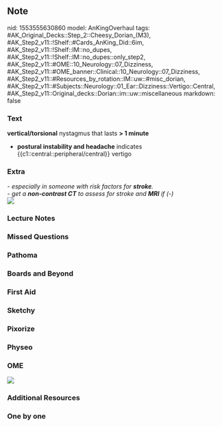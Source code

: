 ## Note
nid: 1553555630860
model: AnKingOverhaul
tags: #AK_Original_Decks::Step_2::Cheesy_Dorian_(M3), #AK_Step2_v11::!Shelf::#Cards_AnKing_Did::6im, #AK_Step2_v11::!Shelf::IM::no_dupes, #AK_Step2_v11::!Shelf::IM::no_dupes::only_step2, #AK_Step2_v11::#OME::10_Neurology::07_Dizziness, #AK_Step2_v11::#OME_banner::Clinical::10_Neurology::07_Dizziness, #AK_Step2_v11::#Resources_by_rotation::IM::uw::#misc_dorian, #AK_Step2_v11::#Subjects::Neurology::01_Ear::Dizziness::Vertigo::Central, #AK_Step2_v11::Original_decks::Dorian::im::uw::miscellaneous
markdown: false

### Text
<b>vertical/torsional</b> nystagmus that lasts <b>> 1 minute</b>
+ <b>postural instability and headache</b> indicates
{{c1::central::peripheral/central}} vertigo

### Extra
<div>
  <i>- especially in someone with risk factors for
  <b>stroke</b>.</i>
</div>
<div>
  <i>- get a <b>non-contrast CT</b> to assess for stroke and
  <b>MRI</b> if (-)</i>
</div>
<div>
  <i><img src="paste-276252296478723.jpg"></i>
</div>

### Lecture Notes


### Missed Questions


### Pathoma


### Boards and Beyond


### First Aid


### Sketchy


### Pixorize


### Physeo


### OME
<div class="ome-widget">
  <a href=
  "https://onlinemeded.org/spa/neurology/dizziness/acquire?ref=anki">
  <img src="_OME_AnkiFlashcards_Lesson_1.png"></a>
</div>

### Additional Resources


### One by one

